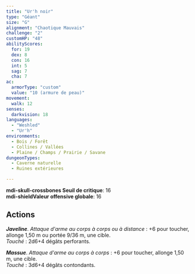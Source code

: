 ```yaml
---
title: "Ur'h noir"
type: "Géant"
size: "G"
alignment: "Chaotique Mauvais"
challenge: "2"
customHP: "48"
abilityScores:
  for: 19
  dex: 8
  con: 16
  int: 5
  sag: 7
  cha: 7
ac:
  armorType: "custom"
  value: "10 (armure de peau)"
movement:
  walk: 12
senses:
  darkvision: 18
languages:
  - "Weshled"
  - "Ur'h"
environments:
  - Bois / Forêt
  - Collines / Vallées
  - Plaine / Champs / Prairie / Savane
dungeonTypes:
  - Caverne naturelle
  - Ruines extérieures

---
```

**<v-icon>mdi-skull-crossbones</v-icon> Seuil de critique**: 16            
**<v-icon>mdi-shield</v-icon>Valeur offensive globale**: 16      
## Actions
_**Javeline**_. _Attaque d'arme au corps à corps ou à distance_ : +6 pour toucher, allonge 1,50 m ou portée 9/36 m, une cible.  
_Touché_ : 2d6+4 dégâts perforants.

_**Massue**_. _Attaque d'arme au corps à corps_ : +6 pour toucher, allonge 1,50 m, une cible.  
_Touché_ : 3d6+4 dégâts contondants.
